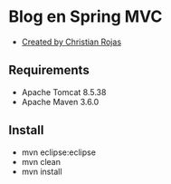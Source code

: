 # Blog en Spring MVC

* [Created by Christian Rojas](https://github.com/roofcat)

## Requirements
* Apache Tomcat 8.5.38
* Apache Maven 3.6.0

## Install
* mvn eclipse:eclipse
* mvn clean
* mvn install